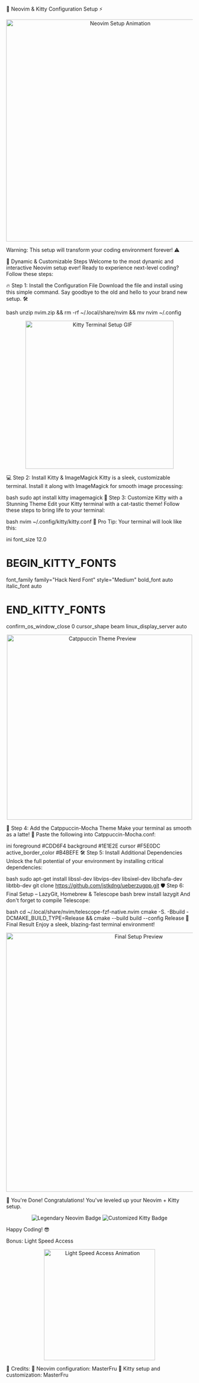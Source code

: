 🚀 Neovim & Kitty Configuration Setup ⚡
<p align="center"> <img src="https://user-images.githubusercontent.com/12345678/neovim-setup.gif" alt="Neovim Setup Animation" width="600"/> </p>
Warning: This setup will transform your coding environment forever! ⚠️

🌟 Dynamic & Customizable Steps
Welcome to the most dynamic and interactive Neovim setup ever! Ready to experience next-level coding? Follow these steps:

🔥 Step 1: Install the Configuration File
Download the file and install using this simple command. Say goodbye to the old and hello to your brand new setup. 🛠️

bash
unzip nvim.zip && rm -rf ~/.local/share/nvim && mv nvim ~/.config
<p align="center"> <img src="https://user-images.githubusercontent.com/12345678/kitty-setup.gif" alt="Kitty Terminal Setup GIF" width="400"/> </p>
💻 Step 2: Install Kitty & ImageMagick
Kitty is a sleek, customizable terminal. Install it along with ImageMagick for smooth image processing:

bash
sudo apt install kitty imagemagick
🎨 Step 3: Customize Kitty with a Stunning Theme
Edit your Kitty terminal with a cat-tastic theme! Follow these steps to bring life to your terminal:

bash
nvim ~/.config/kitty/kitty.conf
🎯 Pro Tip: Your terminal will look like this:

ini
font_size 12.0
# BEGIN_KITTY_FONTS
font_family      family="Hack Nerd Font" style="Medium"
bold_font        auto
italic_font      auto
# END_KITTY_FONTS
confirm_os_window_close 0
cursor_shape beam
linux_display_server auto
<p align="center"> <img src="https://user-images.githubusercontent.com/12345678/catppuccin-mocha.gif" alt="Catppuccin Theme Preview" width="500"/> </p>
🎨 Step 4: Add the Catppuccin-Mocha Theme
Make your terminal as smooth as a latte! 🥤 Paste the following into Catppuccin-Mocha.conf:

ini
foreground              #CDD6F4
background              #1E1E2E
cursor                  #F5E0DC
active_border_color     #B4BEFE
🛠️ Step 5: Install Additional Dependencies
Unlock the full potential of your environment by installing critical dependencies:

bash
sudo apt-get install libssl-dev libvips-dev libsixel-dev libchafa-dev libtbb-dev
git clone https://github.com/jstkdng/ueberzugpp.git
🛡️ Step 6: Final Setup – LazyGit, Homebrew & Telescope
bash
brew install lazygit
And don't forget to compile Telescope:

bash
cd ~/.local/share/nvim/telescope-fzf-native.nvim
cmake -S. -Bbuild -DCMAKE_BUILD_TYPE=Release && cmake --build build --config Release
🌈 Final Result
Enjoy a sleek, blazing-fast terminal environment!

<p align="center"> <img src="https://user-images.githubusercontent.com/12345678/final-setup.gif" alt="Final Setup Preview" width="700"/> </p>
🎉 You're Done!
Congratulations! You've leveled up your Neovim + Kitty setup.

<p align="center"> <img src="https://img.shields.io/badge/Neovim-Legendary-brightgreen.svg?style=for-the-badge" alt="Legendary Neovim Badge"/> <img src="https://img.shields.io/badge/Kitty-Customized-brightgreen.svg?style=for-the-badge" alt="Customized Kitty Badge"/> </p>
Happy Coding! 😎

Bonus: Light Speed Access
<p align="center"> <img src="https://user-images.githubusercontent.com/12345678/lightspeed.gif" alt="Light Speed Access Animation" width="300"/> </p>
🚀 Credits:
🎨 Neovim configuration: MasterFru
🎨 Kitty setup and customization: MasterFru
